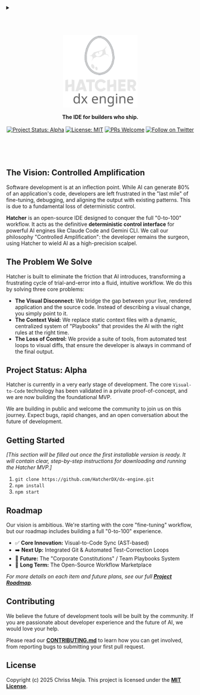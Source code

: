   <details>
    <summary></summary>
    <h1>Hatcher: The DX Engine</h1>
  </details>
<br><br><br>
<p align="center">
  <picture>
    <source media="(prefers-color-scheme: dark)" srcset="./.github/assets/logo-dark.svg">
    <source media="(prefers-color-scheme: light)" srcset="./.github/assets/logo-light.svg">
    <img alt="Hatcher Logo" src="./.github/assets/logo-dark.svg" width="200">
  </picture>
</p>

<p align="center">
  <strong>The IDE for builders who ship.</strong>
  <br /><br />
  <a href="ROADMAP.md"><img src="https://img.shields.io/badge/Project%20Status-Alpha-orange" alt="Project Status: Alpha"></a>
  <a href="LICENSE.md"><img src="https://img.shields.io/badge/License-MIT-blue.svg" alt="License: MIT"></a>
  <a href="CONTRIBUTING.md"><img src="https://img.shields.io/badge/PRs-welcome-brightgreen.svg" alt="PRs Welcome"></a>
  <a href="https://twitter.com/HatcherDX"><img src="https://img.shields.io/twitter/follow/HatcherDX?style=social" alt="Follow on Twitter"></a>
</p>
<br><br><br>

## The Vision: Controlled Amplification

Software development is at an inflection point. While AI can generate 80% of an application's code, developers are left frustrated in the "last mile" of fine-tuning, debugging, and aligning the output with existing patterns. This is due to a fundamental loss of deterministic control.

**Hatcher** is an open-source IDE designed to conquer the full "0-to-100" workflow. It acts as the definitive **deterministic control interface** for powerful AI engines like Claude Code and Gemini CLI. We call our philosophy "Controlled Amplification": the developer remains the surgeon, using Hatcher to wield AI as a high-precision scalpel.

## The Problem We Solve

Hatcher is built to eliminate the friction that AI introduces, transforming a frustrating cycle of trial-and-error into a fluid, intuitive workflow. We do this by solving three core problems:

* **The Visual Disconnect:** We bridge the gap between your live, rendered application and the source code. Instead of describing a visual change, you simply point to it.
* **The Context Void:** We replace static context files with a dynamic, centralized system of "Playbooks" that provides the AI with the right rules at the right time.
* **The Loss of Control:** We provide a suite of tools, from automated test loops to visual diffs, that ensure the developer is always in command of the final output.

## Project Status: Alpha

Hatcher is currently in a very early stage of development. The core `Visual-to-Code` technology has been validated in a private proof-of-concept, and we are now building the foundational MVP.

We are building in public and welcome the community to join us on this journey. Expect bugs, rapid changes, and an open conversation about the future of development.

## Getting Started

_[This section will be filled out once the first installable version is ready. It will contain clear, step-by-step instructions for downloading and running the Hatcher MVP.]_

1.  `git clone https://github.com/HatcherDX/dx-engine.git`
2.  `npm install`
3.  `npm start`

## Roadmap

Our vision is ambitious. We're starting with the core "fine-tuning" workflow, but our roadmap includes building a full "0-to-100" experience.

* ✅ **Core Innovation:** Visual-to-Code Sync (AST-based)
* ➡️ **Next Up:** Integrated Git & Automated Test-Correction Loops
* 🚀 **Future:** The "Corporate Constitutions" / Team Playbooks System
* 🌌 **Long Term:** The Open-Source Workflow Marketplace

*For more details on each item and future plans, see our full **[Project Roadmap](ROADMAP.md)**.*


## Contributing

We believe the future of development tools will be built by the community. If you are passionate about developer experience and the future of AI, we would love your help.

Please read our **[CONTRIBUTING.md](CONTRIBUTING.md)** to learn how you can get involved, from reporting bugs to submitting your first pull request.

## License

Copyright (c) 2025 Chriss Mejía. This project is licensed under the **[MIT License](LICENSE.md)**.